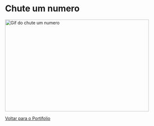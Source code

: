 # Chute um numero

<img width="470" height = "300" src="assets/Chute_Um_Numero.mp4" alt="Gif do chute um numero">

<a href="https://pedrovictor-portifolio.netlify.app/"> Voltar para o Portifolio </a>
